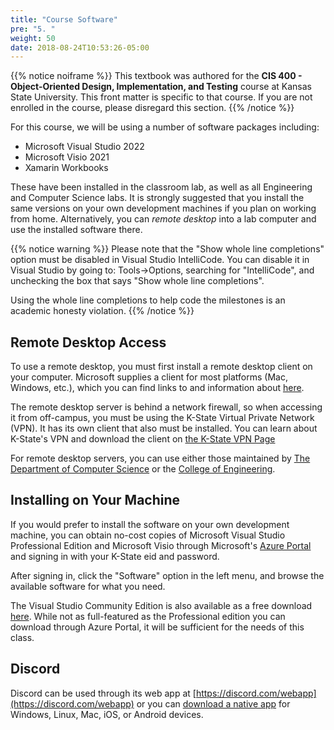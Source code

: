```yaml
---
title: "Course Software"
pre: "5. "
weight: 50
date: 2018-08-24T10:53:26-05:00
---
```


{{% notice noiframe %}}
This textbook was authored for the **CIS 400 - Object-Oriented Design, Implementation, and Testing** course at Kansas State University.  This front matter is specific to that course.  If you are not enrolled in the course, please disregard this section.
{{% /notice %}}

For this course, we will be using a number of software packages including:
* Microsoft Visual Studio 2022
* Microsoft Visio 2021
* Xamarin Workbooks 

These have been installed in the classroom lab, as well as all Engineering and Computer Science labs.  It is strongly suggested that you install the same versions on your own development machines if you plan on working from home.  Alternatively, you can _remote desktop_ into a lab computer and use the installed software there.

{{% notice warning %}}
Please note that the "Show whole line completions" option must be disabled in Visual Studio IntelliCode. You can disable it in Visual Studio by going to: Tools->Options, searching for "IntelliCode", and unchecking the box that says "Show whole line completions".

Using the whole line completions to help code the milestones is an academic honesty violation.
{{% /notice %}}

## Remote Desktop Access
To use a remote desktop, you must first install a remote desktop client on your computer. Microsoft supplies a client for most platforms (Mac, Windows, etc.), which you can find links to and information about [here](https://docs.microsoft.com/en-us/windows-server/remote/remote-desktop-services/clients/remote-desktop-clients?redirectedfrom=MSDN). 

The remote desktop server is behind a network firewall, so when accessing it from off-campus, you must be using the K-State Virtual Private Network (VPN).  It has its own client that also must be installed.  You can learn about K-State's VPN and download the client on [the K-State VPN Page](https://www.k-state.edu/its/security/secure-data/vpn/)

For remote desktop servers, you can use either those maintained by [The Department of Computer Science](https://support.cs.ksu.edu/CISDocs/wiki/Remote_Access) or the [College of Engineering](https://cecs.engg.ksu.edu/labs/vdi).

## Installing on Your Machine
If you would prefer to install the software on your own development machine, you can obtain no-cost copies of Microsoft Visual Studio Professional Edition and Microsoft Visio through Microsoft's [Azure Portal](https://azureforeducation.microsoft.com/devtools) and signing in with your K-State eid and password. 

After signing in, click the "Software" option in the left menu, and browse the available software for what you need.  

The Visual Studio Community Edition is also available as a free download [here](https://visualstudio.microsoft.com/downloads/). While not as full-featured as the Professional edition you can download through Azure Portal, it will be sufficient for the needs of this class.

## Discord
Discord can be used through its web app at [https://discord.com/webapp](https://discord.com/webapp) or you can [download a native app](https://discord.com/download) for Windows, Linux, Mac, iOS, or Android devices.